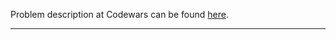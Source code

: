 Problem description at Codewars can be found
[here](https://www.codewars.com/kata/56170e844da7c6f647000063/train/python).

-------------


